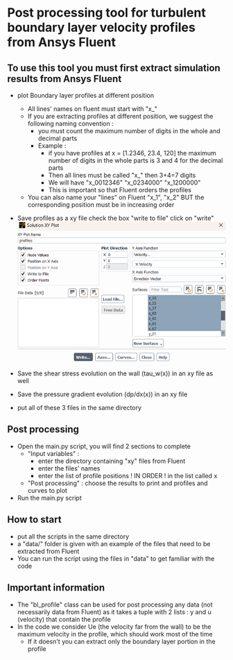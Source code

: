 # Post processing tool for turbulent boundary layer velocity profiles from Ansys Fluent

## To use this tool you must first extract simulation results from Ansys Fluent
- plot Boundary layer profiles at different position
    - All lines' names on fluent must start with "x_"
    - If you are extracting profiles at different position, we suggest the following naming convention :
        - you must count the maximum number of digits in the whole and decimal parts
        - Example : 
            - if you have profiles at x = [1.2346, 23.4, 120]
                the maximum number of digits in the whole parts is 3 and 4 for the decimal parts
            - Then all lines must be called "x_" then 3+4=7 digits
            - We will have "x_0012346" "x_0234000" "x_1200000"
            - This is important so that Fluent orders the profiles
    - You can also name your "lines" on Fluent "x_1", "x_2" BUT the corresponding position must be in increasing order
- Save profiles as a xy file
        check the box "write to file"
        click on "write"
![](images/save_profiles_Fluent.png)

- Save the shear stress evolution on the wall (tau_w(x)) in an xy file as well
- Save the pressure gradient evolution (dp/dx(x)) in an xy file
- put all of these 3 files in the same directory

## Post processing

- Open the main.py script, you will find 2 sections to complete
    - "Input variables" : 
        - enter the directory containing "xy" files from Fluent
        - enter the files' names
        - enter the list of profile positions ! IN ORDER ! in the list called x
    - "Post processing" : choose the results to print and profiles and curves to plot
- Run the main.py script

## How to start
- put all the scripts in the same directory
- a "data/" folder is given with an example of the files that need to be extracted from Fluent
- You can run the script using the files in "data" to get familiar with the code

## Important information
- The "bl_profile" class can be used for post processing any data (not necessarily data from Fluent) as it takes a tuple with 2 lists : y and u (velocity) that contain the profile
- In the code we consider Ue (the velocity far from the wall) to be the maximum velocity in the profile, which should work most of the time
    - If it doesn't you can extract only the boundary layer portion in the profile
